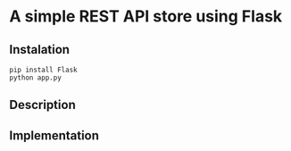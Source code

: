 # A simple REST API store using Flask

## Instalation

```
pip install Flask
python app.py
```

## Description


## Implementation
